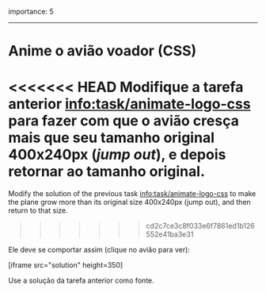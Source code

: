 importance: 5

---

# Anime o avião voador (CSS)

<<<<<<< HEAD
Modifique a tarefa anterior <info:task/animate-logo-css> para fazer com que o avião cresça mais que seu tamanho original 400x240px (*jump out*), e depois retornar ao tamanho original.
=======
Modify the solution of the previous task <info:task/animate-logo-css> to make the plane grow more than its original size 400x240px (jump out), and then return to that size.
>>>>>>> cd2c7ce3c8f033e6f7861ed1b126552e41ba3e31

Ele deve se comportar assim (clique no avião para ver):

[iframe src="solution" height=350]

Use a solução da tarefa anterior como fonte.
